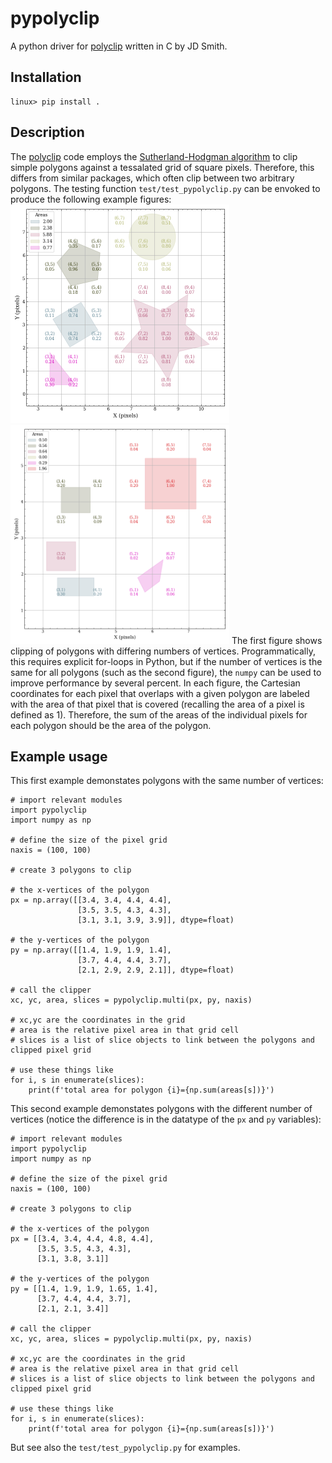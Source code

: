 # pypolyclip

A python driver for [polyclip](http://tir.astro.utoledo.edu/jdsmith/code/idl.php) written in C by JD Smith.

## Installation
```
linux> pip install .
```

## Description
The [polyclip](http://tir.astro.utoledo.edu/jdsmith/code/idl.php) code employs the 
[Sutherland-Hodgman algorithm](https://en.wikipedia.org/wiki/Sutherland–Hodgman_algorithm)
to clip simple polygons against a tessalated grid of square pixels.  Therefore, this differs from similar packages, which often clip between two arbitrary polygons.  The testing function `test/test_pypolyclip.py` can be envoked to produce the following example figures:
<img src="docs/_static/polygons.png"  width="350" height="350">
<img src="docs/_static/quadrilaterals.png"  width="350" height="350">
The first figure shows clipping of polygons with differing numbers of vertices.  Programmatically, this requires explicit for-loops in Python, but if the number of vertices is the same for all polygons (such as the second figure), the `numpy` can be used to improve performance by several percent.  In each figure, the Cartesian coordinates for each pixel that overlaps with a given polygon are labeled with the area of that pixel that is covered (recalling the area of a pixel is defined as 1).  Therefore, the sum of the areas of the individual pixels for each polygon should be the area of the polygon.

## Example usage
This first example demonstates polygons with the same number of vertices:

```
# import relevant modules
import pypolyclip
import numpy as np

# define the size of the pixel grid
naxis = (100, 100)

# create 3 polygons to clip

# the x-vertices of the polygon
px = np.array([[3.4, 3.4, 4.4, 4.4],
               [3.5, 3.5, 4.3, 4.3],
               [3.1, 3.1, 3.9, 3.9]], dtype=float)

# the y-vertices of the polygon
py = np.array([[1.4, 1.9, 1.9, 1.4],
               [3.7, 4.4, 4.4, 3.7],
               [2.1, 2.9, 2.9, 2.1]], dtype=float)

# call the clipper
xc, yc, area, slices = pypolyclip.multi(px, py, naxis)

# xc,yc are the coordinates in the grid
# area is the relative pixel area in that grid cell
# slices is a list of slice objects to link between the polygons and clipped pixel grid

# use these things like
for i, s in enumerate(slices):
	print(f'total area for polygon {i}={np.sum(areas[s])}')

```

This second example demonstates polygons with the different number of vertices (notice the difference is in the datatype of the `px` and `py` variables):

```
# import relevant modules
import pypolyclip
import numpy as np

# define the size of the pixel grid
naxis = (100, 100)

# create 3 polygons to clip

# the x-vertices of the polygon
px = [[3.4, 3.4, 4.4, 4.8, 4.4],
      [3.5, 3.5, 4.3, 4.3],
      [3.1, 3.8, 3.1]]

# the y-vertices of the polygon
py = [[1.4, 1.9, 1.9, 1.65, 1.4],
      [3.7, 4.4, 4.4, 3.7],
      [2.1, 2.1, 3.4]]

# call the clipper
xc, yc, area, slices = pypolyclip.multi(px, py, naxis)

# xc,yc are the coordinates in the grid
# area is the relative pixel area in that grid cell
# slices is a list of slice objects to link between the polygons and clipped pixel grid

# use these things like
for i, s in enumerate(slices):
	print(f'total area for polygon {i}={np.sum(areas[s])}')

```



But see also the `test/test_pypolyclip.py` for examples.









